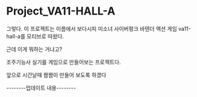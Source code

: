 # Project_VA11-HALL-A
그렇다. 이 프로젝트는 이름에서 보다시피 미소녀 사이버펑크 바텐더 액션 게임 va11-hall-a를 모티브로 따왔다.<p>
근데 이게 뭐하는 거냐고?<p>
조주기능사 실기를 게임으로 만들어보는 프로젝트다.<p>
앞으로 시간날때 짬짬이 만들어 보도록 하겠다<p>
--------업데이트 내용--------
